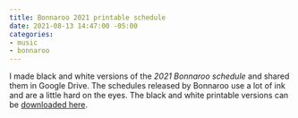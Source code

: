 ```yaml
---
title: Bonnaroo 2021 printable schedule
date: 2021-08-13 14:47:00 -05:00
categories:
- music
- bonnaroo
---
```


I made black and white versions of the *2021 Bonnaroo schedule* and shared them in Google Drive. The schedules released by Bonnaroo use a lot of ink and are a little hard on the eyes. The black and white printable versions can be [downloaded here](https://drive.google.com/drive/folders/1I9oyEa2U8p9JQoqNI82J5lAOkbUC2x8Y?usp=sharing).
